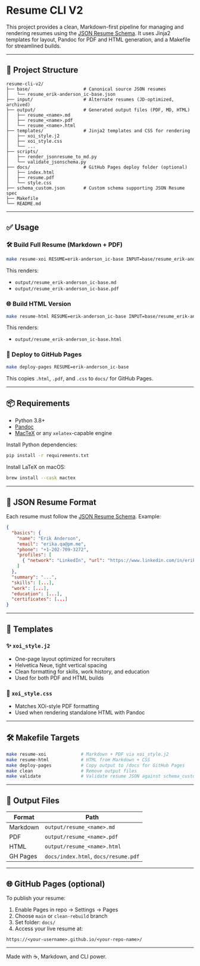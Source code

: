 # Resume CLI V2

This project provides a clean, Markdown-first pipeline for managing and rendering resumes using the [JSON Resume Schema](https://jsonresume.org/schema/). It uses Jinja2 templates for layout, Pandoc for PDF and HTML generation, and a Makefile for streamlined builds.

---

## 📁 Project Structure

```
resume-cli-v2/
├── base/                    # Canonical source JSON resumes
│   └── resume_erik-anderson_ic-base.json
├── input/                   # Alternate resumes (JD-optimized, archived)
├── output/                  # Generated output files (PDF, MD, HTML)
│   ├── resume_<name>.md
│   ├── resume_<name>.pdf
│   └── resume_<name>.html
├── templates/               # Jinja2 templates and CSS for rendering
│   ├── xoi_style.j2
│   ├── xoi_style.css
│   └── ...
├── scripts/
│   ├── render_jsonresume_to_md.py
│   └── validate_jsonschema.py
├── docs/                    # GitHub Pages deploy folder (optional)
│   ├── index.html
│   ├── resume.pdf
│   └── style.css
├── schema_custom.json       # Custom schema supporting JSON Resume spec
├── Makefile
└── README.md
```

---

## ✅ Usage

### 🛠 Build Full Resume (Markdown + PDF)

```bash
make resume-xoi RESUME=erik-anderson_ic-base INPUT=base/resume_erik-anderson_ic-base.json
```

This renders:

- `output/resume_erik-anderson_ic-base.md`
- `output/resume_erik-anderson_ic-base.pdf`

### 🌐 Build HTML Version

```bash
make resume-html RESUME=erik-anderson_ic-base INPUT=base/resume_erik-anderson_ic-base.json
```

This renders:

- `output/resume_erik-anderson_ic-base.html`

### 🚀 Deploy to GitHub Pages

```bash
make deploy-pages RESUME=erik-anderson_ic-base
```

This copies `.html`, `.pdf`, and `.css` to `docs/` for GitHub Pages.

---

## 📦 Requirements

- Python 3.8+
- [Pandoc](https://pandoc.org/)
- [MacTeX](https://tug.org/mactex/) or any `xelatex`-capable engine

Install Python dependencies:

```bash
pip install -r requirements.txt
```

Install LaTeX on macOS:

```bash
brew install --cask mactex
```

---

## 📄 JSON Resume Format

Each resume must follow the [JSON Resume Schema](https://jsonresume.org/schema/). Example:

```json
{
  "basics": {
    "name": "Erik Anderson",
    "email": "erika.qa@pm.me",
    "phone": "+1-202-709-3272",
    "profiles": [
      { "network": "LinkedIn", "url": "https://www.linkedin.com/in/erikande/" }
    ]
  },
  "summary": "...",
  "skills": [...],
  "work": [...],
  "education": [...],
  "certificates": [...]
}
```

---

## 🎨 Templates

### ✨ `xoi_style.j2`

- One-page layout optimized for recruiters
- Helvetica Neue, tight vertical spacing
- Clean formatting for skills, work history, and education
- Used for both PDF and HTML builds

### 🎨 `xoi_style.css`

- Matches XOi-style PDF formatting
- Used when rendering standalone HTML with Pandoc

---

## 🛠 Makefile Targets

```bash
make resume-xoi             # Markdown + PDF via xoi_style.j2
make resume-html            # HTML from Markdown + CSS
make deploy-pages           # Copy output to /docs for GitHub Pages
make clean                  # Remove output files
make validate               # Validate resume JSON against schema_custom.json
```

---

## 🔄 Output Files

| Format   | Path                              |
|----------|-----------------------------------|
| Markdown | `output/resume_<name>.md`         |
| PDF      | `output/resume_<name>.pdf`        |
| HTML     | `output/resume_<name>.html`       |
| GH Pages | `docs/index.html`, `docs/resume.pdf` |

---

## 🌐 GitHub Pages (optional)

To publish your resume:

1. Enable Pages in repo → Settings → Pages
2. Choose `main` or `clean-rebuild` branch
3. Set folder: `docs/`
4. Access your live resume at:

```
https://<your-username>.github.io/<your-repo-name>/
```

---

Made with ☕️, Markdown, and CLI power.
